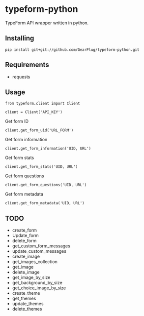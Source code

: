 # typeform-python
TypeForm API wrapper written in python.

## Installing
```
pip install git+git://github.com/GearPlug/typeform-python.git
```

## Requirements
- requests


## Usage
```
from typeform.client import Client

client = Client('API_KEY')
```

Get form ID
```
client.get_form_uid('URL_FORM')
```

Get form information
```
client.get_form_information('UID, URL')
```

Get form stats
```
client.get_form_stats('UID, URL')
```

Get form questions
```
client.get_form_questions('UID, URL')
```

Get form metadata
```
client.get_form_metadata('UID, URL')
```

## TODO
- create_form
- Update_form
- delete_form
- get_custom_form_messages
- update_custom_messages
- create_image
- get_images_collection
- get_image
- delete_image
- get_image_by_size
- get_background_by_size
- get_choice_image_by_size
- create_theme
- get_themes
- update_themes
- delete_themes
